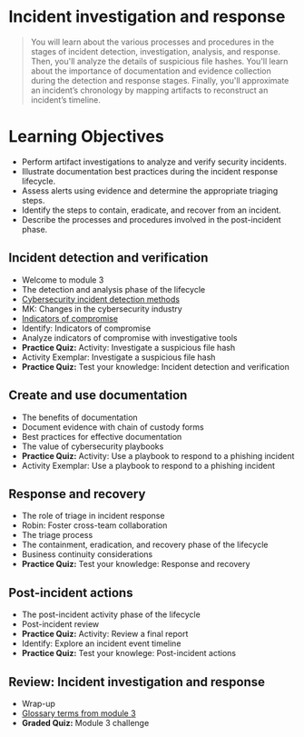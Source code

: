 # Incident investigation and response
> You will learn about the various processes and procedures in the stages of incident detection, investigation, analysis, and response. Then, you'll analyze the details of suspicious file hashes. You'll learn about the importance of documentation and evidence collection during the detection and response stages. Finally, you'll approximate an incident’s chronology by mapping artifacts to reconstruct an incident’s timeline.
# Learning Objectives
- Perform artifact investigations to analyze and verify security incidents.
- Illustrate documentation best practices during the incident response lifecycle.
- Assess alerts using evidence and determine the appropriate triaging steps.
- Identify the steps to contain, eradicate, and recover from an incident.
- Describe the processes and procedures involved in the post-incident phase.
## Incident detection and verification
- Welcome to module 3
- The detection and analysis phase of the lifecycle
- [Cybersecurity incident detection methods](https://github.com/KailaniBailey/Google-Cybersecurity-Professional-Certificate/tree/main/Course%206:%20Sound%20the%20Alarm:%20Detection%20and%20Response/Incident%20investigation%20and%20response/Cybersecurity%20incident%20detection%20methods)
- MK: Changes in the cybersecurity industry
- [Indicators of compromise](https://github.com/KailaniBailey/Google-Cybersecurity-Professional-Certificate/tree/main/Course%206:%20Sound%20the%20Alarm:%20Detection%20and%20Response/Incident%20investigation%20and%20response/Indicators%20of%20compromise)
- Identify: Indicators of compromise
- Analyze indicators of compromise with investigative tools
- **Practice Quiz:** Activity: Investigate a suspicious file hash
- Activity Exemplar: Investigate a suspicious file hash
- **Practice Quiz:** Test your knowledge: Incident detection and verification
## Create and use documentation
- The benefits of documentation
- Document evidence with chain of custody forms
- Best practices for effective documentation
- The value of cybersecurity playbooks
- **Practice Quiz:** Activity: Use a playbook to respond to a phishing incident
- Activity Exemplar: Use a playbook to respond to a phishing incident
## Response and recovery
- The role of triage in incident response
- Robin: Foster cross-team collaboration
- The triage process
- The containment, eradication, and recovery phase of the lifecycle
- Business continuity considerations
- **Practice Quiz:** Test your knowledge: Response and recovery
## Post-incident actions
- The post-incident activity phase of the lifecycle
- Post-incident review
- **Practice Quiz:** Activity: Review a final report
- Identify: Explore an incident event timeline
- **Practice Quiz:** Test your knowlege: Post-incident actions
## Review: Incident investigation and response
- Wrap-up
- [Glossary terms from module 3](https://github.com/KailaniBailey/Google-Cybersecurity-Professional-Certificate/tree/main/Course%206%3A%20Sound%20the%20Alarm%3A%20Detection%20and%20Response/Incident%20investigation%20and%20response/Glossary%20terms%20from%20module%203)
- **Graded Quiz:** Module 3 challenge
